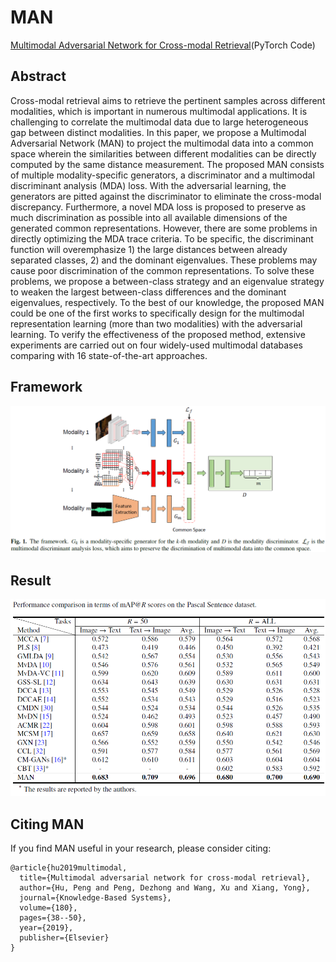 # MAN
[Multimodal Adversarial Network for Cross-modal Retrieval](https://www.sciencedirect.com/science/article/pii/S0950705119302230)(PyTorch Code)

## Abstract
Cross-modal retrieval aims to retrieve the pertinent samples across different modalities, which is  important in 
 numerous multimodal applications. It is challenging to correlate the multimodal data due to large heterogeneous gap between distinct modalities. In this paper, we propose a Multimodal Adversarial Network (MAN) to project the multimodal data into a common space wherein the similarities between different modalities can be directly computed by the same distance measurement. The proposed MAN consists of multiple modality-specific generators, a discriminator and a multimodal discriminant analysis (MDA) loss. With the adversarial learning, the generators are pitted against the discriminator to eliminate the cross-modal discrepancy. Furthermore, a novel MDA loss is proposed to preserve as much discrimination as possible into all available dimensions of the generated common representations. However, there are some problems in directly optimizing the MDA trace criteria. To be specific, the discriminant function will overemphasize 1) the large distances between already separated classes, 2) and the dominant eigenvalues. These problems may cause poor discrimination of the common representations. To solve these problems, we propose a between-class strategy and an eigenvalue strategy to weaken the largest between-class differences and the dominant eigenvalues, respectively. To the best of our knowledge, the proposed MAN could be one of the first  works to specifically design for the multimodal representation learning (more than two modalities) with the adversarial learning. To verify the effectiveness of the proposed method, extensive experiments are carried out on four widely-used multimodal databases comparing with 16 state-of-the-art approaches.
## Framework
![MAN](framework.png)

<!--## Result
![Result](pascal_sentence_results.png)-->
## Result
<img src="pascal_sentence_results.png" width="700"/>

## Citing MAN
If you find MAN useful in your research, please consider citing:
```
@article{hu2019multimodal,
  title={Multimodal adversarial network for cross-modal retrieval},
  author={Hu, Peng and Peng, Dezhong and Wang, Xu and Xiang, Yong},
  journal={Knowledge-Based Systems},
  volume={180},
  pages={38--50},
  year={2019},
  publisher={Elsevier}
}
```
